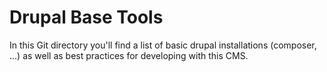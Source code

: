 # Drupal Base Tools

In this Git directory you'll find a list of basic drupal installations (composer, ...) as well as best practices for developing with this CMS.
